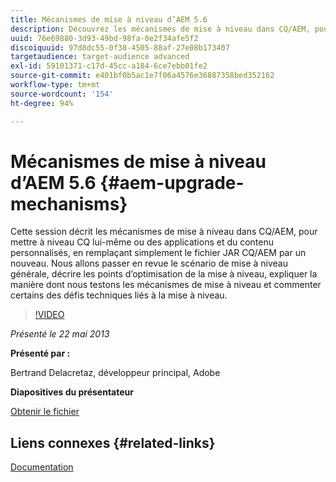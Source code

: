 ```yaml
---
title: Mécanismes de mise à niveau d’AEM 5.6
description: Découvrez les mécanismes de mise à niveau dans CQ/AEM, pour mettre à niveau CQ lui-même ou des applications et du contenu personnalisés, en remplaçant simplement le fichier JAR CQ/AEM par un nouveau. Nous allons passer en revue le scénario de mise à niveau générale, décrire les points d’optimisation de la mise à niveau, expliquer la manière dont nous testons les mécanismes de mise à niveau et commenter certains des défis techniques liés à la mise à niveau.
uuid: 76e69880-3d93-49bd-98fa-0e2f34afe5f2
discoiquuid: 97d8dc55-0f38-4505-88af-27e08b173407
targetaudience: target-audience advanced
exl-id: 59101371-c17d-45cc-a184-6ce7ebb01fe2
source-git-commit: e401bf0b5ac1e7f06a4576e36887358bed352162
workflow-type: tm+mt
source-wordcount: '154'
ht-degree: 94%

---
```


# Mécanismes de mise à niveau d’AEM 5.6 {#aem-upgrade-mechanisms}

Cette session décrit les mécanismes de mise à niveau dans CQ/AEM, pour mettre à niveau CQ lui-même ou des applications et du contenu personnalisés, en remplaçant simplement le fichier JAR CQ/AEM par un nouveau. Nous allons passer en revue le scénario de mise à niveau générale, décrire les points d’optimisation de la mise à niveau, expliquer la manière dont nous testons les mécanismes de mise à niveau et commenter certains des défis techniques liés à la mise à niveau.

>[!VIDEO](https://video.tv.adobe.com/v/19576/?quality=9)

*Présenté le 22 mai 2013*

**Présenté par :**

Bertrand Delacretaz, développeur principal, Adobe

**Diapositives du présentateur**

[Obtenir le fichier](assets/cqgems-bdelacretaz-cq-upgrades-2013-05-22.pdf)

## Liens connexes {#related-links}

[Documentation](https://docs.adobe.com/docs/en/cq/current/deploying/upgrading.html)

<!--
[Get back to the Overview](https://helpx.adobe.com/experience-manager/kt/eseminars/gems/aem-index.html)
-->
